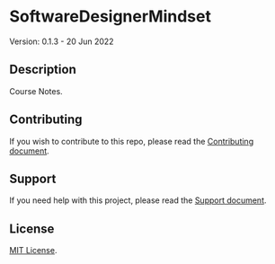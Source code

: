 # SoftwareDesignerMindset

Version: 0.1.3 - 20 Jun 2022

## Description

Course Notes.

## Contributing

If you wish to contribute to this repo, please read the [Contributing document](.github/CONTRIBUTING.md).

## Support

If you need help with this project, please read the [Support document](.github/SUPPORT.md).

## License

[MIT License](LICENSE).
